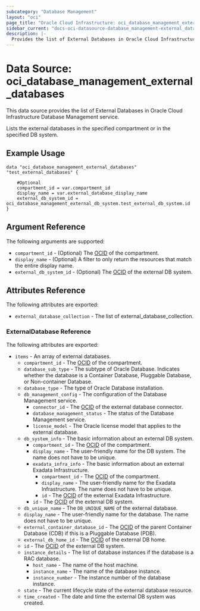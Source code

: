 ```yaml
---
subcategory: "Database Management"
layout: "oci"
page_title: "Oracle Cloud Infrastructure: oci_database_management_external_databases"
sidebar_current: "docs-oci-datasource-database_management-external_databases"
description: |-
  Provides the list of External Databases in Oracle Cloud Infrastructure Database Management service
---
```


# Data Source: oci_database_management_external_databases
This data source provides the list of External Databases in Oracle Cloud Infrastructure Database Management service.

Lists the external databases in the specified compartment or in the specified DB system.

## Example Usage

```hcl
data "oci_database_management_external_databases" "test_external_databases" {

	#Optional
	compartment_id = var.compartment_id
	display_name = var.external_database_display_name
	external_db_system_id = oci_database_management_external_db_system.test_external_db_system.id
}
```

## Argument Reference

The following arguments are supported:

* `compartment_id` - (Optional) The [OCID](https://docs.cloud.oracle.com/iaas/Content/General/Concepts/identifiers.htm) of the compartment.
* `display_name` - (Optional) A filter to only return the resources that match the entire display name.
* `external_db_system_id` - (Optional) The [OCID](https://docs.cloud.oracle.com/iaas/Content/General/Concepts/identifiers.htm) of the external DB system.


## Attributes Reference

The following attributes are exported:

* `external_database_collection` - The list of external_database_collection.

### ExternalDatabase Reference

The following attributes are exported:

* `items` - An array of external databases.
	* `compartment_id` - The [OCID](https://docs.cloud.oracle.com/iaas/Content/General/Concepts/identifiers.htm) of the compartment.
	* `database_sub_type` - The subtype of Oracle Database. Indicates whether the database is a Container Database, Pluggable Database, or Non-container Database. 
	* `database_type` - The type of Oracle Database installation.
	* `db_management_config` - The configuration of the Database Management service.
		* `connector_id` - The [OCID](https://docs.cloud.oracle.com/iaas/Content/General/Concepts/identifiers.htm) of the external database connector.
		* `database_management_status` - The status of the Database Management service.
		* `license_model` - The Oracle license model that applies to the external database. 
	* `db_system_info` - The basic information about an external DB system.
		* `compartment_id` - The [OCID](https://docs.cloud.oracle.com/iaas/Content/General/Concepts/identifiers.htm) of the compartment.
		* `display_name` - The user-friendly name for the DB system. The name does not have to be unique.
		* `exadata_infra_info` - The basic information about an external Exadata Infrastructure.
			* `compartment_id` - The [OCID](https://docs.cloud.oracle.com/iaas/Content/General/Concepts/identifiers.htm) of the compartment.
			* `display_name` - The user-friendly name for the Exadata Infrastructure. The name does not have to be unique.
			* `id` - The [OCID](https://docs.cloud.oracle.com/iaas/Content/General/Concepts/identifiers.htm) of the external Exadata Infrastructure.
		* `id` - The [OCID](https://docs.cloud.oracle.com/iaas/Content/General/Concepts/identifiers.htm) of the external DB system.
	* `db_unique_name` - The `DB_UNIQUE_NAME` of the external database.
	* `display_name` - The user-friendly name for the database. The name does not have to be unique.
	* `external_container_database_id` - The [OCID](https://docs.cloud.oracle.com/iaas/Content/General/Concepts/identifiers.htm) of the parent Container Database (CDB) if this is a Pluggable Database (PDB). 
	* `external_db_home_id` - The [OCID](https://docs.cloud.oracle.com/iaas/Content/General/Concepts/identifiers.htm) of the external DB home.
	* `id` - The [OCID](https://docs.cloud.oracle.com/iaas/Content/General/Concepts/identifiers.htm) of the external DB system.
	* `instance_details` - The list of database instances if the database is a RAC database.
		* `host_name` - The name of the host machine.
		* `instance_name` - The name of the database instance.
		* `instance_number` - The instance number of the database instance.
	* `state` - The current lifecycle state of the external database resource.
	* `time_created` - The date and time the external DB system was created.

